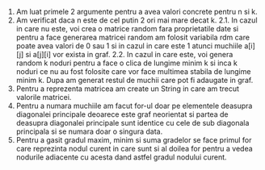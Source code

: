 1. Am luat primele 2 argumente pentru a avea valori concrete pentru n si k.
2. Am verificat daca n este de cel putin 2 ori mai mare decat k. 
	2.1. In cazul in care nu este, voi crea o matrice random fara proprietatile date si pentru a face generarea matricei
 	random am folosit variabila rdm care poate avea valori de 0 sau 1 si in cazul in care este 1 atunci 
	muchiile a[i][j] si a[j][i] vor exista in graf. 
	2.2. In cazul in care este, voi genera random k noduri pentru a face o clica de lungime minim k si inca k noduri 
	ce nu au fost folosite care vor face multimea stabila de lungime minim k. Dupa am generat restul de muchii care
	pot fi adaugate in graf.
3. Pentru a reprezenta matricea am create un String in care am trecut valorile matricei.
4. Pentru a numara muchiile am facut for-ul doar pe elementele deasupra diagonalei principale deoarece este graf 
neorientat si partea de deasupra diagonalei principale sunt identice cu cele de sub diagonala principala si se numara
doar o singura data.
5. Pentru a gasit gradul maxim, minim si suma gradelor se face primul for care reprezinta nodul curent in care sunt si al doilea for
pentru a vedea nodurile adiacente cu acesta dand astfel gradul nodului curent.